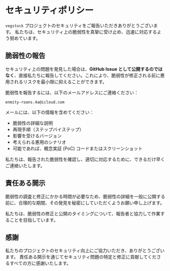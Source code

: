 # セキュリティポリシー

`vegstock` プロジェクトのセキュリティをご報告いただきありがとうございます。
私たちは、セキュリティ上の脆弱性を真摯に受け止め、迅速に対応するよう努めています。

## 脆弱性の報告

セキュリティ上の問題を発見した場合は、**GitHub Issue として公開するのではなく**、直接私たちに報告してください。これにより、脆弱性が修正される前に悪用されるリスクを最小限に抑えることができます。

脆弱性を報告するには、以下のメールアドレスにご連絡ください：

`enmity-roans.4a@icloud.com`

メールには、以下の情報を含めてください：

- 脆弱性の詳細な説明
- 再現手順（ステップバイステップ）
- 影響を受けるバージョン
- 考えられる悪用のシナリオ
- 可能であれば、概念実証 (PoC) コードまたはスクリーンショット

私たちは、報告された脆弱性を確認し、適切に対応するために、できるだけ早くご連絡いたします。

## 責任ある開示

脆弱性の調査と修正にかかる時間が必要なため、脆弱性の詳細を一般に公開する前に、合理的な期間、その発見を秘密にしていただくようお願い申し上げます。

私たちは、脆弱性の修正と公開のタイミングについて、報告者と協力して作業することを目指しています。

## 感謝

私たちのプロジェクトのセキュリティ向上にご協力いただき、ありがとうございます。
責任ある開示を通じてセキュリティ問題の特定と修正に貢献してくださるすべての方に感謝いたします。
